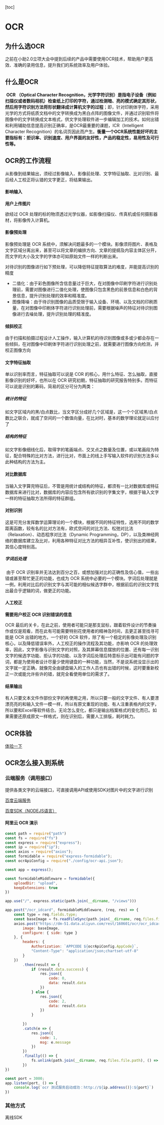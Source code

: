 [toc]

# OCR

## 为什么选OCR

之前在小助2.0立项大会中提到后续的产品中需要使用OCR技术，帮助用户更高效、准确的录用信息，提升我们的系统效率及用户体验。

## 什么是OCR

​			**OCR （Optical Character Recognition，光学字符识别）是指电子设备（例如扫描仪或者数码相机）检查纸上打印的字符，通过检测暗、亮的模式确定其形状，然后用字符识别方法将形状翻译成计算机文字的过程**；即，针对印刷体字符，采用光学的方式将纸质文档中的文字转换成为黑白点阵的图像文件，并通过识别软件将图像中的文字转换成文本格式，供文字处理软件进一步编辑加工的技术。如何出错和利用辅助信息提高识别正确率，是OCR最重要的课题，ICR（Intelligent Character Recognition）的名词页因此而产生。**衡量一个OCR系统性能好坏的主要指标有：拒识率、识别速度、用户界面的友好性，产品的稳定性，易用性及可行性等。**

## OCR的工作流程

从影像到结果输出，须经过影像输入、影像前处理、文字特征抽取、比对识别、最后经人工校正将认错的文字更正，将结果输出。

#### 影响输入

**用户上传图片**

欲经过 OCR 处理的标的物须透过光学仪器，如影像扫描仪、传真机或任何摄影器材，将影像传入计算机。

#### 影像预处理

影像预处理是 OCR 系统中，须解决问题最多的一个模块。影像须将图片、表格及文字区域分离出来，甚至可以将文章的编排方向、文章的提纲及内容主体区分开，而文字的大小及文字的字体亦可如原始文件一样的判断出来。

对待识别的图像进行如下预处理，可以降低特征提取算法的难度，并能提高识别的精度

- 二值化：由于彩色图像所含信息量过于巨大，在对图像中印刷字符进行识别处理前，需要对图像进行二值化处理，使图像只包含黑色的前景信息和白色的背景信息，提升识别处理的效率和精准度。
- 图像降噪：由于待识别图像的品质受限于输入设备、环境、以及文档的印刷质量，在对图像中印刷体字符进行识别处理前，需要根据噪声的特征对待识别图像进行去噪处理，提升识别处理的精准度。

#### 倾斜校正

由于扫描和拍摄过程设计人工操作，输入计算机的待识别图像或多或少都会存在一些倾斜，在对图像中印刷体字符进行识别处理之前，就需要进行图像方向检测，并校正图像方向

#### 文字特征抽取

单以识别率而言，特征抽取可以说是 COR 的核心，用什么特征、怎么抽取，直接影像识别的好坏，也所以在 OCR 研究初期，特征抽取的研究报告特别多。而特征可以说是识别的筹码，简易的区分可分为两类：

##### 		统计的特征

​		如文字区域内的黑/白点数比，当文字区分成好几个区域是，这一个个区域黑/白点数比之联合，就成了空间的一个数值向量，在比对时，基本的数学理论就足以应付了

##### 		结构的特征

​		如文字影像细线化后，取得字的笔画端点、交叉点之数量及位置，或以笔画段为特征，配合特殊的比对方法，进行比对，市面上的线上手写输入软件的识别方法多以此种结构的方法为主。

#### 对比数据库

当输入文字算完特征后，不管是用统计或结构的特征，都须有一比对数据库或特征数据库来进行比对，数据库的内容应包含所有欲识别的字集文字，根据于输入文字一样的特征抽取方法所得的特征群组。

#### 对别识别

这是可充分发挥数学运算理论的一个模块，根据不同的特征特性，选用不同的数学距离函数，较有名的比对方法有，欧式空间的对比方法、松弛对比法（Relaxation）、动态程序对比法（Dynamic Programming，DP），以及类神经网络的数据库建立及比对，利用各种特征对比方法的相异互补性，使识别出的结果，其信心度特别高。

##### 		字词后处理

​		由于 OCR 识别率并无法达到百分之百，或想加强对比的正确性及信心值，一些出错或甚至帮忙更正的功能，也成为 OCR 系统中必要的一个模块。字词后处理就是一例，利用对比后的识别文字与其可能的相似候选字群中，根据前后的识别文字找出最合乎逻辑的词，做更正的功能。

#### 人工校正

**需要用户校正 OCR 识别错误的信息**

OCR 最后的关卡，在此之前，使用者可能只是那支鼠标，跟着软件设计的节奏操作或仅是观看，而在此有可能需要特别花使用者的精神及时间，去更正甚至找寻可能是 OCR 出错的地方。一个好的 OCR 软件，除了有一个稳定的影像处理及识别核心，以及降低错误率外，人工校正的操作流程及其功能，亦影响 OCR 的处理效率，因此，文字影像与识别文字的对照，及其屏幕信息摆放的位置、还有每一识别文字的候选字功能、拒认字的功能、以及字词后处理后特意标示出可能有问题的字词，都是为使用者设计尽量少使用键盘的一种功能，当然，不是说系统没显示出的文字就一定正确，就像完全由键盘输入的工作人员也有出错的时候，这时要重新校正一次或能允许些许的错，就完全看使用单位的需求了。

#### 结果输出

有人只要文本文件作部份文字的再使用之用，所以只要一般的文字文件、有人要漂漂亮亮的和输入文件一模一样，所以有原文重现的功能、有人注重表格内的文字，所以要和Excel等软件结合。无论怎么变化，都只是输出档案格式的变化而已。如果需要还原成原文一样格式，则在识别后，需要人工排版，耗时耗力。

## OCR体验

[体验一下](http://www.gkocr.com/web/index.html)

## OCR怎么接入到系统

### 云端服务（调用接口）

提供各类文字的云端接口，可直接调用API或使用SDK对图片中的文字进行识别

[百度云端服务](https://cloud.baidu.com/doc/OCR/s/Ek3h7xypm)

[百度SDK（NODEJS语言）](https://cloud.baidu.com/doc/OCR/s/Mk3h7ycqx)

#### 阿里云 OCR 演示

```js
const path = require("path")
const fs = require("fs")
const express = require("express");
const ip = require("ip");
const axios = require("axios");
const formidable = require("express-formidable");
const ocrApiConfig = require("./config/ocr-api.json");

const app = express();

const formidableMiddleware = formidable({
    uploadDir: "upload",
    keepExtensions: true
})

app.use("/", express.static(path.join(__dirname, "/views")))

app.post("/ocr_idcard", formidableMiddleware, (req, res) => {
    const type = req.fields.type;
    const baseImage = fs.readFileSync(path.join(__dirname, req.files.file.path), "base64")
    axios.post("https://dm-51.data.aliyun.com/rest/160601/ocr/ocr_idcard.json", {
        image: baseImage,
        configure: { side: type }
    }, {
        headers: {
            Authorization: `APPCODE ${ocrApiConfig.AppCode}`,
            "Content-Type": "application/json;chartset-utf-8"
        }
    })
        .then(result => {
            if (result.data.success) {
                res.json({
                    code: 0,
                    data: result.data
                })
            } else {
                res.json({
                    code: 2,
                    data: result.data
                })
            }
            
        })
        .catch(e => {
            res.json({
                code: 1,
                msg: e.message
            })
        })
        .finally(() => {
            fs.unlink(path.join(__dirname, req.files.file.path), () => {}) // 删除图片
        })
})

const port = 3000;
app.listen(port, () => {
    console.log(`ocr 测试服务启动成功：http://${ip.address()}:${port}`)
})
```



### 其他方式

离线SDK

